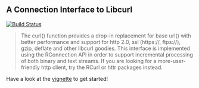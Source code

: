 A Connection Interface to Libcurl
---------------------------------

[![Build Status](https://travis-ci.org/jeroenooms/curl.svg?branch=master)](https://travis-ci.org/jeroenooms/curl)

> The curl() function provides a drop-in replacement for base url()
  with better performance and support for http 2.0, ssl (https://, ftps://),
  gzip, deflate and other libcurl goodies. This interface is implemented
  using the RConnection API in order to support incremental processing of
  both binary and text streams. If you are looking for a more-user-friendly
  http client, try the RCurl or httr packages instead.

Have a look at the [vignette](http://rpubs.com/jeroenooms/curl) to get started!

